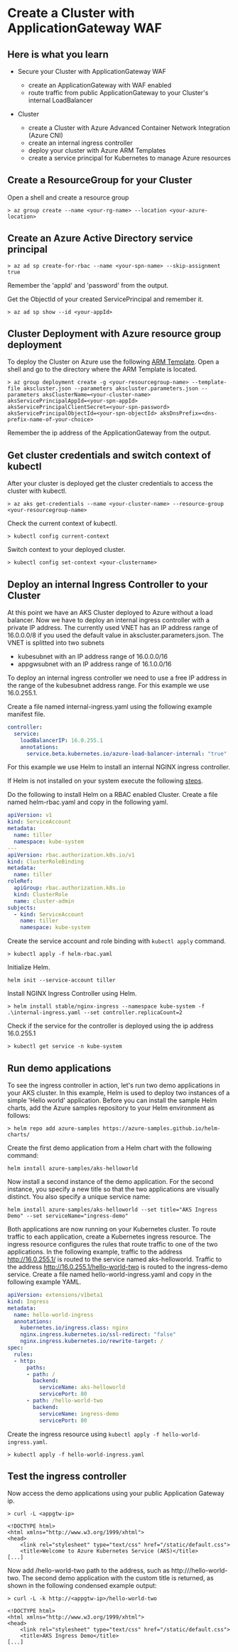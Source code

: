 # Create a Cluster with ApplicationGateway WAF

## Here is what you learn ##

- Secure your Cluster with ApplicationGateway WAF
  - create an ApplicationGateway with WAF enabled
  - route traffic from public ApplicationGateway to your Cluster's internal LoadBalancer

- Cluster
  - create a Cluster with Azure Advanced Container Network Integration (Azure CNI)
  - create an internal ingress controller
  - deploy your cluster with Azure ARM Templates
  - create a service principal for Kubernetes to manage Azure resources

## Create a ResourceGroup for your Cluster ##

Open a shell and create a resource group

```Shell
> az group create --name <your-rg-name> --location <your-azure-location>
```

## Create an Azure Active Directory service principal

```Shell
> az ad sp create-for-rbac --name <your-spn-name> --skip-assignment true
```
Remember the 'appId' and 'password' from the output.

Get the ObjectId of your created ServicePrincipal and remember it.

```Shell
> az ad sp show --id <your-appId>
```

## Cluster Deployment with Azure resource group deployment ##

To deploy the Cluster on Azure use the following [ARM Template](src/applicationgateway/deployment/akscluster.json).
Open a shell and go to the directory where the ARM Template is located. 

```Shell
> az group deployment create -g <your-resourcegroup-name> --template-file akscluster.json --parameters akscluster.parameters.json --parameters aksClusterName=<your-cluster-name> aksServicePrincipalAppId=<your-spn-appId> aksServicePrincipalClientSecret=<your-spn-password> aksServicePrincipalObjectId=<your-spn-objectId> aksDnsPrefix=<dns-prefix-name-of-your-choice>
``` 

Remember the ip address of the ApplicationGateway from the output.


## Get cluster credentials and switch context of kubectl ##

After your cluster is deployed get the cluster credentials to access the cluster with kubectl.

```Shell
> az aks get-credentials --name <your-cluster-name> --resource-group <your-resourcegroup-name>
```

Check the current context of kubectl.

```Shell
> kubectl config current-context
```

Switch context to your deployed cluster.

```Shell
> kubectl config set-context <your-clustername>
```

## Deploy an internal Ingress Controller to your Cluster ##

At this point we have an AKS Cluster deployed to Azure without a load balancer.
Now we have to deploy an internal ingress controller with a private IP address.
The currently used VNET has an IP address range of 16.0.0.0/8 if you used the default value in akscluster.parameters.json.
The VNET is splitted into two subnets
- kubesubnet with an IP address range of 16.0.0.0/16
- appgwsubnet with an IP address range of 16.1.0.0/16

To deploy an internal ingress controller we need to use a free IP address in the range of the kubesubnet address range.
For this example we use 16.0.255.1.

Create a file named internal-ingress.yaml using the following example manifest file.

```yaml
controller:
  service:
    loadBalancerIP: 16.0.255.1
    annotations:
      service.beta.kubernetes.io/azure-load-balancer-internal: "true"
```

For this example we use Helm to install an internal NGINX ingress controller.

If Helm is not installed on your system execute the following [steps](https://docs.helm.sh/using_helm/#installing-helm).

Do the following to install Helm on a RBAC enabled Cluster.
Create a file named helm-rbac.yaml and copy in the following yaml.

```yaml
apiVersion: v1
kind: ServiceAccount
metadata:
  name: tiller
  namespace: kube-system
---
apiVersion: rbac.authorization.k8s.io/v1
kind: ClusterRoleBinding
metadata:
  name: tiller
roleRef:
  apiGroup: rbac.authorization.k8s.io
  kind: ClusterRole
  name: cluster-admin
subjects:
  - kind: ServiceAccount
    name: tiller
    namespace: kube-system
```

Create the service account and role binding with ```kubectl apply``` command.

```Shell
> kubectl apply -f helm-rbac.yaml
```

Initialize Helm.

```Shell
helm init --service-account tiller
```

Install NGINX Ingress Controller using Helm.

```Shell
> helm install stable/nginx-ingress --namespace kube-system -f .\internal-ingress.yaml --set controller.replicaCount=2
```

Check if the service for the controller is deployed using the ip address 16.0.255.1

```Shell
> kubectl get service -n kube-system
```

## Run demo applications ##

To see the ingress controller in action, let's run two demo applications in your AKS cluster. In this example, Helm is used to deploy two instances of a simple 'Hello world' application.
Before you can install the sample Helm charts, add the Azure samples repository to your Helm environment as follows:

```Shell
> helm repo add azure-samples https://azure-samples.github.io/helm-charts/
```

Create the first demo application from a Helm chart with the following command:

```Shell
helm install azure-samples/aks-helloworld
```

Now install a second instance of the demo application. For the second instance, you specify a new title so that the two applications are visually distinct. You also specify a unique service name:

```Shell
helm install azure-samples/aks-helloworld --set title="AKS Ingress Demo" --set serviceName="ingress-demo"
```

Both applications are now running on your Kubernetes cluster. To route traffic to each application, create a Kubernetes ingress resource. The ingress resource configures the rules that route traffic to one of the two applications. 
In the following example, traffic to the address http://16.0.255.1/ is routed to the service named aks-helloworld. Traffic to the address http://16.0.255.1/hello-world-two is routed to the ingress-demo service.
Create a file named hello-world-ingress.yaml and copy in the following example YAML.

```yaml
apiVersion: extensions/v1beta1
kind: Ingress
metadata:
  name: hello-world-ingress
  annotations:
    kubernetes.io/ingress.class: nginx
    nginx.ingress.kubernetes.io/ssl-redirect: "false"
    nginx.ingress.kubernetes.io/rewrite-target: /
spec:
  rules:
  - http:
      paths:
      - path: /
        backend:
          serviceName: aks-helloworld
          servicePort: 80
      - path: /hello-world-two
        backend:
          serviceName: ingress-demo
          servicePort: 80
```

Create the ingress resource using ```kubectl apply -f hello-world-ingress.yaml```.

```Shell
> kubectl apply -f hello-world-ingress.yaml
```

## Test the ingress controller ##

Now access the demo applications using your public Application Gateway ip.

```Shell
> curl -L <appgtw-ip>

<!DOCTYPE html>
<html xmlns="http://www.w3.org/1999/xhtml">
<head>
    <link rel="stylesheet" type="text/css" href="/static/default.css">
    <title>Welcome to Azure Kubernetes Service (AKS)</title>
[...]
```

Now add /hello-world-two path to the address, such as http://<appgtw-ip>/hello-world-two. The second demo application with the custom title is returned, as shown in the following condensed example output:

```
> curl -L -k http://<appgtw-ip>/hello-world-two

<!DOCTYPE html>
<html xmlns="http://www.w3.org/1999/xhtml">
<head>
    <link rel="stylesheet" type="text/css" href="/static/default.css">
    <title>AKS Ingress Demo</title>
[...]
```